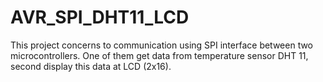 # AVR_SPI_DHT11_LCD
This project concerns to communication using  SPI interface between two microcontrollers. One of them get data from temperature sensor DHT 11, second display this data at LCD (2x16).
